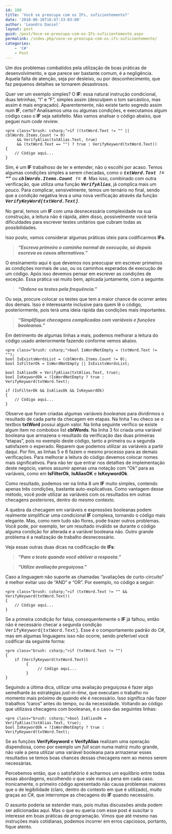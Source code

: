 ```yaml
---
id: 108
title: 'Você se preocupa com os IFs, suficientemente?'
date: '2010-06-16T16:47:33-03:00'
author: 'Leandro Daniel'
layout: post
guid: /post/Voce-se-preocupa-com-os-IFs-suficientemente.aspx
permalink: /index.php/voce-se-preocupa-com-os-ifs-suficientemente/
categories:
    - 'C#'
    - Post
---
```


Um dos problemas combatidos pela utilização de boas práticas de desenvolvimento, e que parece ser bastante comum, é a negligência. Aquela falta de atenção, seja por desleixo, ou por desconhecimento, que faz pequenos detalhes se tornarem desastrosos.

Quer ver um exemplo simples? O **IF**: essa natural instrução condicional, duas letrinhas, “I” e “F”, simples assim (desculpem o tom sarcástico, mas assim é mais engraçado). Aparentemente, não existe tanto segredo assim num **IF**, certo? Analisamos uma ou algumas condições, e executamos algum código caso o **IF** seja satisfeito. Mas vamos analisar o código abaixo, que peguei num *code review*.

```
<pre class="brush: csharp;">if ((txtWord.Text != "" || cblWords.Items.Count != 0)
     && VerifyAlias(txtAlias.Text, true)
     && (txtWord.Text == "") ? true : VerifyKeyword(txtWord.Text))
{
    // Código aqui...
}
```

   
Sim, é um **IF** trabalhoso de ler e entender, não o escolhi por acaso. Temos algumas condições simples a serem checadas, como o **<font face="Courier New">*txtWord.Text != “”*</font>** ou ***<font face="Courier New">cblWords.Items.Count != 0</font>***. Mas isso, combinado com outra verificação, que utiliza uma função **<font face="Courier New">*VerifyAlias*</font>**, já complica mais um pouco. Para complicar, sensivelmente, temos um ternário no final, sendo que a condição negativa leva a uma nova verificação através da função **<font face="Courier New">*VerifyKeyWord(txtWord.Text)*</font>**.

No geral, temos um **IF** com uma desnecessária complexidade na sua construção, a leitura não é rápida, além disso, possivelmente você teria dificuldades para escrever testes unitários que cubram todas as possibilidades.

Isso posto, vamos considerar algumas práticas úteis para codificarmos **IFs**.

> ***“Escreva primeiro o caminho normal de execução, só depois escreva os casos alternativos.”***

O ensinamento aqui é que devemos nos preocupar em escrever primeiros as condições normais de uso, ou os caminhos esperados de execução de um código. Após isso devemos pensar em escrever as condições de exceção. Essa prática vai muito bem, aplicada juntamente, com a seguinte:

> ***“Ordene os testes pela frequência.”***

Ou seja, procure colocar os testes que tem a maior chance de ocorrer antes dos demais. Isso é interessante inclusive para quem lê o código, posteriormente, pois terá uma ideia rápida das condições mais importantes.

> ***“Simplifique checagens complicadas com variáveis e funções booleanas.”***

Em detrimento de algumas linhas a mais, podemos melhorar a leitura do código usado anteriormente fazendo conforme vemos abaixo.

```
<pre class="brush: csharp;">bool IsWordNotEmpty = (txtWord.Text != "");
bool IsExistsWordsList = (cblWords.Items.Count != 0);
bool IsFilterOk = IsWordNotEmpty || IsExistsWordsList;

bool IsAliasOk = VerifyAlias(txtAlias.Text, true);
bool IsKeywordOk = !IsWordNotEmpty ? true : VerifyKeyword(txtWord.Text);

if (IsFilterOk && IsAliasOk && IsKeywordOk)
{
    // Código aqui...
}
```

Observe que foram criadas algumas variáveis *booleanas* para dividirmos o resultado de cada parte da checagem em etapas. Na linha 1 eu checo se o textbox **txtWord** possui algum valor. Na linha seguinte verifico se existe algum item no combobox list **cblWords**. Na linha 3 foi criada uma variável booleana que armazena o resultado da verificação das duas primeiras “etapas”, pois no exemplo deste código, tanto a primeira ou a segunda satisfazem o esperado. Reparem que podemos utilizar as variáveis a partir daqui. Por fim, as linhas 5 e 6 fazem o mesmo processo para as demais verificações. Para melhorar a leitura do código devemos colocar nomes mais significativos. Para não ter que entrar nos detalhes de implementação deste negócio, vamos assumir apenas uma notação com “Ok” para as variáveis, como em **IsFilterOk**, **IsAliasOK** e **IsKeywordOk**.

Como resultado, podemos ver na linha 8 um **IF** muito simples, contendo apenas três condições, bastante auto-explicativas. Como vantagem desse método, você pode utilizar as variáveis com os resultados em outras checagens posteriores, dentro do mesmo contexto.

A quebra da checagem em variáveis e expressões booleanas podem realmente simplificar uma condicional **IF** complexa, tornando o código mais elegante. Mas, como nem tudo são flores, pode trazer outros problemas. Você pode, por exemplo, ter um resultado inválido se durante o código alguma condição for alterada e a variável booleana não. Outro grande problema é a realização de trabalho desnecessário.

Veja essas outras duas dicas na codificação de **IFs**:

> ***“Pare o teste quando você obtiver a resposta.”***

> ***“Utilize avaliação preguiçosa.”***

   
Caso a linguagem não suporte as chamadas “avaliações de curto-circuito” é melhor evitar uso de “AND” e “OR”. Por exemplo, no código a seguir:

```
<pre class="brush: csharp;">if (txtWord.Text != "" && VerifyKeyword(txtWord.Text))
{
    // Código aqui...
}
```

Se a primeira condição for falsa, consequentemente o **IF** já falhou, então não é necessário checar a segunda condição <font face="Courier New">VerifyKeyword(txtWord.Text)</font>. Esse é o comportamento padrão do C#, mas em algumas linguagens isso não ocorre, sendo preferível você codificar da seguinte forma:

```
<pre class="brush: csharp;">if (txtWord.Text != "")
{
	if (VerifyKeyword(txtWord.Text))
         {
              // Código aqui...
         } 
}
```

Seguindo a última dica, utilizar uma avaliação preguiçosa é fazer algo semelhante às estratégias *just-in-time*, que executam o trabalho no momento mais próximo de quando ele é necessário. Isso significa não fazer trabalhos “caros” antes do tempo, ou da necessidade. Voltando ao código que utilizava checagens com booleanas, é o caso das seguintes linhas:

```
<pre class="brush: csharp;">bool IsAliasOk = VerifyAlias(txtAlias.Text, true);
bool IsKeywordOk = !IsWordNotEmpty ? true : VerifyKeyword(txtWord.Text);
```

   
Se as funções **VerifyKeyword** e **VerifyAlias** realizam uma operação dispendiosa, como por exemplo um *full scan* numa matriz muito grande, não vale a pena utilizar uma variável booleana para armazenar esses resultados se temos boas chances dessas checagens nem ao menos serem necessárias.

Percebemos então, que o satisfatório é acharmos um equilíbrio entre todas essas abordagens, escolhendo o que vale mais a pena em cada caso. Ironicamente, o primeiro código apresentado não causa problemas maiores que o de legibilidade (claro, dentro do contexto em que é utilizado), muito graças ao C#, que interrompe as checagens do **IF** quando necessário.

O assunto poderia se estender mais, pois muitas discussões ainda podem ser adicionadas aqui. Mas o que eu queria com esse post é suscitar o interesse em boas práticas de programação. Vimos que até mesmo nas instruções mais cotidianas, podemos incorrer em erros capciosos, portanto, fique atento.